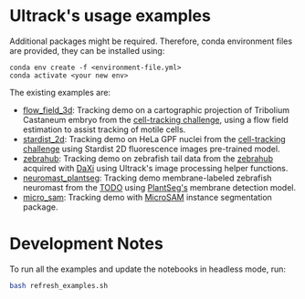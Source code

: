 # Ultrack's usage examples

Additional packages might be required.
Therefore, conda environment files are provided, they can be installed using:

```
conda env create -f <environment-file.yml>
conda activate <your new env>
```

The existing examples are:

- [flow_field_3d](./flow_field_3d): Tracking demo on a cartographic projection of Tribolium Castaneum embryo from the [cell-tracking challenge](http://celltrackingchallenge.net/3d-datasets/), using a flow field estimation to assist tracking of motile cells.
- [stardist_2d](./stardist_2d): Tracking demo on HeLa GPF nuclei from the [cell-tracking challenge](http://celltrackingchallenge.net/2d-datasets/) using Stardist 2D fluorescence images pre-trained model.
- [zebrahub](./zebrahub/): Tracking demo on zebrafish tail data from the [zebrahub](https://zebrahub.ds.czbiohub.org/) acquired with [DaXi](https://www.nature.com/articles/s41592-022-01417-2) using Ultrack's image processing helper functions.
- [neuromast_plantseg](./neuromast_plantseg/): Tracking demo membrane-labeled zebrafish neuromast from the [TODO](TODO) using [PlantSeg's](https://github.com/hci-unihd/plant-seg) membrane detection model.
- [micro_sam](./micro_sam/): Tracking demo with [MicroSAM](https://github.com/computational-cell-analytics/micro-sam) instance segmentation package.


# Development Notes

To run all the examples and update the notebooks in headless mode, run:

```bash
bash refresh_examples.sh
```
